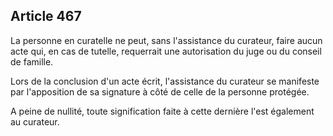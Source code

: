 Article 467
----
La personne en curatelle ne peut, sans l'assistance du curateur, faire aucun
acte qui, en cas de tutelle, requerrait une autorisation du juge ou du conseil
de famille.

Lors de la conclusion d'un acte écrit, l'assistance du curateur se manifeste par
l'apposition de sa signature à côté de celle de la personne protégée.

A peine de nullité, toute signification faite à cette dernière l'est également
au curateur.

